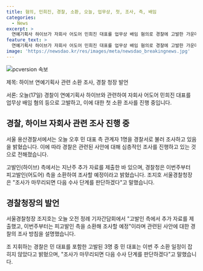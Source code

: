 ```yaml
---
title: 혐의, 민희진, 경찰, 소환, 오늘, 업무상, 첫, 조사, 측, 배임
categories:
  - News
excerpt: >
  연예기획사 하이브가 자회사 어도어 민희진 대표를 업무상 배임 혐의로 경찰에 고발한 가운데, 민 대표 측 관계자 1명이 경찰에 소환조사를 받고 있다. 경찰은 이번 주에 어도어 측도 소환 조사할 예정이며, 조사 결과에 따라 추가 수사 단계를 결정할 것으로 전해졌다. (150자)
feature_text: >
  연예기획사 하이브가 자회사 어도어 민희진 대표를 업무상 배임 혐의로 경찰에 고발한 가운데, 민 대표 측 관계자 1명이 경찰에 소환조사를 받고 있다. 경찰은 이번 주에 어도어 측도 소환 조사할 예정이며, 조사 결과에 따라 추가 수사 단계를 결정할 것으로 전해졌다. (150자)
image: 'https://newsdao.kr/res/images/meta/newsdao_breakingnews.jpg'
---
```


<p><img src="https://newsdao.kr/res/images/meta/newsdao_breakingnews.jpg" alt="pcversion 속보" /></p>

<p>제목: 하이브 연예기획사 관련 소환 조사, 경찰 청장 발언</p>

<p>서론:
오늘(17일) 경찰이 연예기획사 하이브와 관련하여 자회사 어도어 민희진 대표를 업무상 배임 혐의 등으로 고발하고, 이에 대한 첫 소환 조사를 진행 중입니다.</p>

<h2 data-ke-size="size26">경찰, 하이브 자회사 관련 조사 진행 중</h2>

<p>서울 용산경찰서에서는 오늘 오후 민 대표 측 관계자 1명을 경찰서로 불러 조사하고 있음을 밝혔습니다. 이에 따라 경찰은 관련된 사안에 대해 심층적인 조사를 진행하고 있는 것으로 전해졌습니다.</p>

<p data-ke-size="size16">고발인(하이브) 측에서는 지난주 추가 자료를 제출한 바 있으며, 경찰청은 이번주부터 피고발인(어도어) 측을 소환하여 조사할 예정이라고 밝혔습니다. 조지호 서울경찰청장은 "조사가 마무리되면 다음 수사 단계를 판단하겠다"고 말했습니다.</p>

<h2 data-ke-size="size26">경찰청장의 발언</h2>

<p>서울경찰청장 조지호는 오늘 오전 정례 기자간담회에서 "고발인 측에서 추가 자료를 제출했고, 이번주부터는 피고발인 측을 소환해 조사할 예정"이라며 관련된 사안에 대한 경찰의 조사 방침을 설명했습니다.</p>

<p data-ke-size="size16">조 지휘하는 경찰은 민 대표를 포함한 고발된 3명 중 민 대표는 이번 주 소환 일정이 잡히지 않았다고 밝혔으며, "조사가 마무리되면 다음 수사 단계를 판단하겠다"고 말했습니다.</p>


